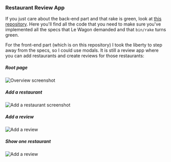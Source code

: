 ### Restaurant Review App
If you just care about the back-end part and that rake is green, look at [this repository](https://github.com/lienvdsteen/lacuillere-new). Here you'll find all the code that you need to make sure you've implemented all the specs that Le Wagon demanded and that ```bin/rake``` turns green.

For the front-end part (which is on this repository) I took the liberty to step away from the specs, so I could use modals. It is still a review app where you can add restaurants and create reviews for those restaurants:
##### Root page
![Overview screenshot](http://s17.postimg.org/vz55cgo3j/Schermafbeelding_2015_06_11_om_09_13_44.png)
##### Add a restaurant
![Add a restaurant screenshot](http://s22.postimg.org/50ld7fcox/Schermafbeelding_2015_06_11_om_09_26_51.png)
##### Add a review
![Add a review](http://s29.postimg.org/r17gefyx3/Schermafbeelding_2015_06_11_om_09_28_02.png)
##### Show one restaurant
![Add a review](http://s8.postimg.org/ifugt1n5x/Schermafbeelding_2015_06_11_om_09_28_50.png)
